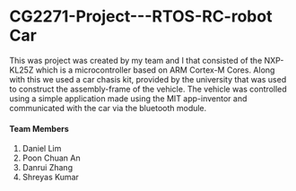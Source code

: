 # CG2271-Project---RTOS-RC-robot Car
This was project was created by my team and I that consisted of the NXP-KL25Z which is a microcontroller based on ARM Cortex-M Cores. Along with this we used a car chasis kit, provided by the university that was used to construct the assembly-frame of the vehicle. The vehicle was controlled using a simple application made using the MIT app-inventor and communicated with the car via the bluetooth module.

#### Team Members
1. Daniel Lim 
2. Poon Chuan An
3. Danrui Zhang
4. Shreyas Kumar
